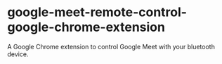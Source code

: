 # google-meet-remote-control-google-chrome-extension
A Google Chrome extension to control Google Meet with your bluetooth device.
